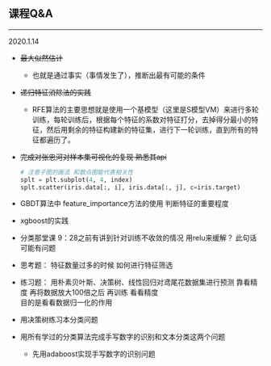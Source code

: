 ##  课程Q&A
---
2020.1.14
* ~~最大似然估计~~
  - 也就是通过事实（事情发生了），推断出最有可能的条件
* ~~递归特征消除法的实践~~
  - RFE算法的主要思想就是使用一个基模型（这里是S模型VM）来进行多轮训练，每轮训练后，根据每个特征的系数对特征打分，去掉得分最小的特征，然后用剩余的特征构建新的特征集，进行下一轮训练，直到所有的特征都遍历了。
* ~~完成对张忠河对样本集可视化的复现  熟悉其api~~
    ```python
  # 注意子图的画法 和散点图能代表相关性
    splt = plt.subplot(4, 4, index)
    splt.scatter(iris.data[:, i], iris.data[:, j], c=iris.target)
    ```
    
* GBDT算法中 feature_importance方法的使用 判断特征的重要程度
* xgboost的实践
* 分类那堂课 9：28之前有讲到针对训练不收敛的情况 用relu来缓解？ 此句话可能有问题
* 思考题： 特征数量过多的时候 如何进行特征筛选
* 练习题： 用朴素贝叶斯、决策树、线性回归对鸢尾花数据集进行预测 靠看精度
再将数据放大100倍之后 再训练 看看精度  
目的是看看数据归一化的作用
* 用决策树练习本分类问题
* 用所有学过的分类算法完成手写数字的识别和文本分类这两个问题
    - 先用adaboost实现手写数字的识别问题   